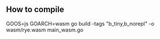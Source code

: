 ## How to compile

GOOS=js GOARCH=wasm go build -tags "b_tiny,b_norepl" -o wasm/rye.wasm main_wasm.go 

